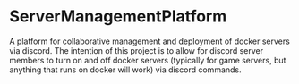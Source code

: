 # ServerManagementPlatform
A platform for collaborative management and deployment of docker servers via discord. The intention of this project is to allow for discord server members to turn on and off docker servers (typically for game servers, but anything that runs on docker will work) via discord commands.
